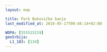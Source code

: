 ```yaml
---
layout: map

title: Park Bukovičke banje
last_modified_at: 2018-05-17T00:48:14+02:00

WDPA: [555515219]
geoSrbija:
  L1_183: [134]
---
```

